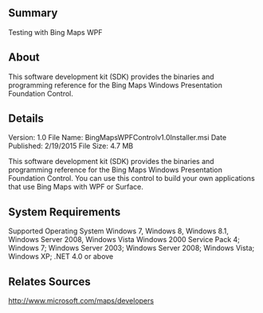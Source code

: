 ﻿## Summary

Testing with Bing Maps WPF

## About
This software development kit (SDK) provides the binaries and programming reference for the Bing Maps Windows Presentation Foundation Control. 


## Details
Version:
1.0
File Name:
BingMapsWPFControlv1.0Installer.msi
Date Published:
2/19/2015
File Size:
4.7 MB

This software development kit (SDK) provides the binaries and programming reference for the Bing Maps Windows Presentation Foundation Control. You can use this control to build your own applications that use Bing Maps with WPF or Surface. 

## System Requirements
Supported Operating System
Windows 7, Windows 8, Windows 8.1, Windows Server 2008, Windows Vista 
Windows 2000 Service Pack 4; Windows 7; Windows Server 2003; Windows Server 2008; Windows Vista; Windows XP; .NET 4.0 or above 

## Relates Sources
http://www.microsoft.com/maps/developers